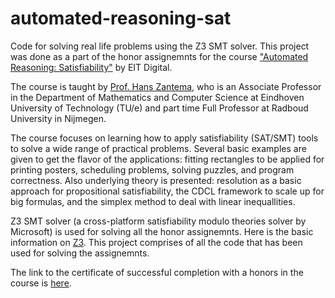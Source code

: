 # automated-reasoning-sat
Code for solving real life problems using the Z3 SMT solver. This project was done as a part of the honor assignemnts for the course ["Automated Reasoning: Satisfiability"](https://www.coursera.org/learn/automated-reasoning-sat) by EIT Digital.

The course is taught by [Prof. Hans Zantema](https://www.coursera.org/instructor/hanszantema), who is an Associate Professor in the Department of Mathematics and Computer Science at Eindhoven University of Technology (TU/e) and part time Full Professor at Radboud University in Nijmegen.

The course focuses on learning how to apply satisfiability (SAT/SMT) tools to solve a wide range of practical problems.
Several basic examples are given to get the flavor of the applications: fitting rectangles to be applied for printing posters, scheduling problems, solving puzzles, 
and program correctness. Also underlying theory is presented: resolution as a basic approach for propositional satisfiability, the CDCL framework to scale up for big formulas,
and the simplex method to deal with linear inequallities.

Z3 SMT solver (a cross-platform satisfiability modulo theories solver by Microsoft) is used for solving all the honor assignemnts. 
Here is the basic information on [Z3](https://github.com/Z3Prover/z3/wiki#background).
This project comprises of all the code that has been used for solving the assignemnts.

The link to the certificate of successful completion with a honors in the course is [here](https://www.coursera.org/account/accomplishments/verify/AB5JSHHLK276).
